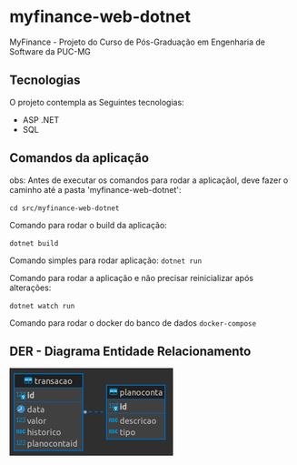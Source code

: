 # myfinance-web-dotnet

MyFinance - Projeto do Curso de Pós-Graduação em Engenharia de Software da PUC-MG

## Tecnologias

O projeto contempla as Seguintes tecnologias:

- ASP .NET
- SQL

## Comandos da aplicação

obs: Antes de executar os comandos para rodar a aplicaçãol, deve fazer o caminho até a pasta 'myfinance-web-dotnet':

`cd src/myfinance-web-dotnet`

Comando para rodar o build da aplicação:

`dotnet build`

Comando simples para rodar aplicação:
`dotnet run`

Comando para rodar a aplicação e não precisar reinicializar após alterações:

`dotnet watch run`

Comando para rodar o docker do banco de dados
`docker-compose `

## DER - Diagrama Entidade Relacionamento

<img src="./docs/diagrama.png" alt="der" />

##
